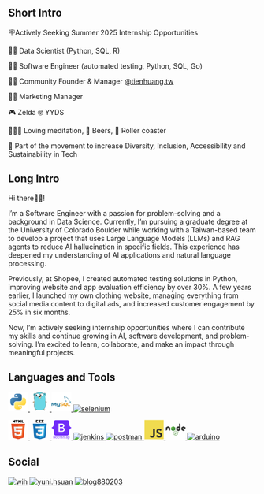 ## Short Intro
🪧Actively Seeking Summer 2025 Internship Opportunities

👩‍💻 Data Scientist (Python, SQL, R)

👩‍💻 Software Engineer (automated testing, Python, SQL, Go)
 
💁‍♀️ Community Founder & Manager [@tienhuang.tw](https://www.instagram.com/tienhuang.tw/)

👩‍🏫 Marketing Manager

🎮 Zelda 🤓 YYDS

🧘🏻‍♀️ Loving meditation, 🍻 Beers, 🎢 Roller coaster

🌱 Part of the movement to increase Diversity, Inclusion, Accessibility and Sustainability in Tech

## Long Intro

Hi there🫶🏻!  

I’m a Software Engineer with a passion for problem-solving and a background in Data Science. Currently, I’m pursuing a graduate degree at the University of Colorado Boulder while working with a Taiwan-based team to develop a project that uses Large Language Models (LLMs) and RAG agents to reduce AI hallucination in specific fields. This experience has deepened my understanding of AI applications and natural language processing.

Previously, at Shopee, I created automated testing solutions in Python, improving website and app evaluation efficiency by over 30%. A few years earlier, I launched my own clothing website, managing everything from social media content to digital ads, and increased customer engagement by 25% in six months.

Now, I’m actively seeking internship opportunities where I can contribute my skills and continue growing in AI, software development, and problem-solving. I’m excited to learn, collaborate, and make an impact through meaningful projects.  

## Languages and Tools

<p align="left"> 
	<a href="https://www.python.org" target="_blank" rel="noreferrer"> <img src="https://raw.githubusercontent.com/devicons/devicon/master/icons/python/python-original.svg" alt="python" width="40" height="40"/> </a>
	<a href="https://golang.org" target="_blank" rel="noreferrer"> <img src="https://raw.githubusercontent.com/devicons/devicon/master/icons/go/go-original.svg" alt="go" width="40" height="40"/> </a>
	<a href="https://www.mysql.com/" target="_blank" rel="noreferrer"> <img src="https://raw.githubusercontent.com/devicons/devicon/master/icons/mysql/mysql-original-wordmark.svg" alt="mysql" width="40" height="40"/> </a> 
	<a href="https://www.selenium.dev" target="_blank" rel="noreferrer"> <img src="https://raw.githubusercontent.com/detain/svg-logos/780f25886640cef088af994181646db2f6b1a3f8/svg/selenium-logo.svg" alt="selenium" width="40" height="40"/> </a> </p>
	<a href="https://www.w3.org/html/" target="_blank" rel="noreferrer"> <img src="https://raw.githubusercontent.com/devicons/devicon/master/icons/html5/html5-original-wordmark.svg" alt="html5" width="40" height="40"/> </a> 
 	<a href="https://www.w3schools.com/css/" target="_blank" rel="noreferrer"> <img src="https://raw.githubusercontent.com/devicons/devicon/master/icons/css3/css3-original-wordmark.svg" alt="css3" width="40" height="40"/> </a>
  	<a href="https://getbootstrap.com" target="_blank" rel="noreferrer"> <img src="https://raw.githubusercontent.com/devicons/devicon/master/icons/bootstrap/bootstrap-plain-wordmark.svg" alt="bootstrap" width="40" height="40"/> </a> 
	<a href="https://www.jenkins.io" target="_blank" rel="noreferrer"> <img src="https://www.vectorlogo.zone/logos/jenkins/jenkins-icon.svg" alt="jenkins" width="40" height="40"/> </a> 
 	<a href="https://postman.com" target="_blank" rel="noreferrer"> <img src="https://www.vectorlogo.zone/logos/getpostman/getpostman-icon.svg" alt="postman" width="40" height="40"/> </a> 
	<a href="https://developer.mozilla.org/en-US/docs/Web/JavaScript" target="_blank" rel="noreferrer"> <img src="https://raw.githubusercontent.com/devicons/devicon/master/icons/javascript/javascript-original.svg" alt="javascript" width="40" height="40"/> </a> 
	<a href="https://nodejs.org" target="_blank" rel="noreferrer"> <img src="https://raw.githubusercontent.com/devicons/devicon/master/icons/nodejs/nodejs-original-wordmark.svg" alt="nodejs" width="40" height="40"/> </a> 
 	<a href="https://www.arduino.cc/" target="_blank" rel="noreferrer"> <img src="https://cdn.worldvectorlogo.com/logos/arduino-1.svg" alt="arduino" width="40" height="40"/> </a> 
	
## Social
<p align="left">
<a href="https://linkedin.com/in/wih" target="blank"><img align="center" src="https://raw.githubusercontent.com/rahuldkjain/github-profile-readme-generator/master/src/images/icons/Social/linked-in-alt.svg" alt="wih" height="30" width="40" /></a>
<a href="https://instagram.com/yuni.hsuan" target="blank"><img align="center" src="https://raw.githubusercontent.com/rahuldkjain/github-profile-readme-generator/master/src/images/icons/Social/instagram.svg" alt="yuni.hsuan" height="30" width="40" /></a>
<a href="https://www.leetcode.com/blog880203" target="blank"><img align="center" src="https://raw.githubusercontent.com/rahuldkjain/github-profile-readme-generator/master/src/images/icons/Social/leet-code.svg" alt="blog880203" height="30" width="40" /></a>
</p>
